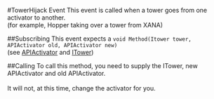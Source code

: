 #TowerHijack Event
This event is called when a tower goes from one activator to another.<br>
(for example, Hopper taking over a tower from XANA)

##Subscribing
This event expects a
``void Method(Itower tower, APIActivator old, APIActivator new)``  
(see [APIActivator](../../VirtualStructures/APIActivator) and [ITower](../../VirtualStructures/Interfaces/ITower))

##Calling
To call this method, you need to supply the ITower, new APIActivator and old APIActivator.<br>  
It will not, at this time, change the activator for you.
